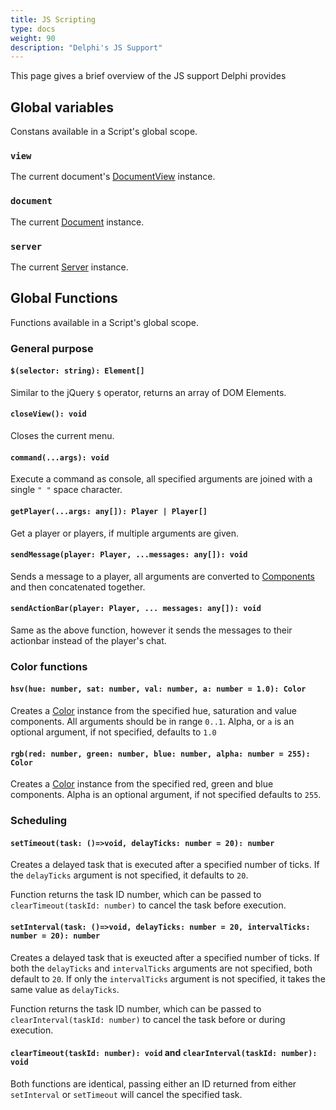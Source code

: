 ```yaml
---
title: JS Scripting
type: docs
weight: 90
description: "Delphi's JS Support"
---
```


This page gives a brief overview of the JS support Delphi provides

## Global variables
Constans available in a Script's global scope.

### `view`
The current document's [DocumentView](/menus/javadoc/0.4.3/com/juliewoolie/delphi/DocumentView.html) instance.

### `document`
The current [Document](/menus/javadoc/0.4.3/com/juliewoolie/dom/Document.html) instance.

### `server`
The current [Server](https://jd.papermc.io/paper/1.21.8/org/bukkit/Server.html) instance.

## Global Functions
Functions available in a Script's global scope.

### General purpose

#### `$(selector: string): Element[]`
Similar to the jQuery `$` operator, returns an array of DOM Elements.

#### `closeView(): void`
Closes the current menu.

#### `command(...args): void`
Execute a command as console, all specified arguments are joined with a single `" "` space character.

#### `getPlayer(...args: any[]): Player | Player[]`
Get a player or players, if multiple arguments are given.

#### `sendMessage(player: Player, ...messages: any[]): void`
Sends a message to a player, all arguments are converted to [Components]() 
and then concatenated together.

#### `sendActionBar(player: Player, ... messages: any[]): void`
Same as the above function, however it sends the messages to their 
actionbar instead of the player's chat.

### Color functions

#### `hsv(hue: number, sat: number, val: number, a: number = 1.0): Color`
Creates a [Color](/menus/javadoc/0.4.3/com/juliewoolie/dom/style/Color.html) instance 
from the specified hue, saturation and value components. All arguments should be in 
range `0..1`. Alpha, or `a` is an optional argument, if not specified, defaults to `1.0`

#### `rgb(red: number, green: number, blue: number, alpha: number = 255): Color`
Creates a [Color](/menus/javadoc/0.4.3/com/juliewoolie/dom/style/Color.html) instance 
from the specified red, green and blue components. Alpha is an optional argument, 
if not specified defaults to `255`.

### Scheduling

#### `setTimeout(task: ()=>void, delayTicks: number = 20): number`
Creates a delayed task that is executed after a specified number of ticks. If the `delayTicks` 
argument is not specified, it defaults to `20`.
  
Function returns the task ID number, which can be passed to `clearTimeout(taskId: number)` to 
cancel the task before execution.

#### `setInterval(task: ()=>void, delayTicks: number = 20, intervalTicks: number = 20): number`
Creates a delayed task that is exeucted after a specified number of ticks.
If both the `delayTicks` and `intervalTicks` arguments are not specified, both default to `20`.
If only the `intervalTicks` argument is not specified, it takes the same value as `delayTicks`.
  
Function returns the task ID number, which can be passed to `clearInterval(taskId: number)` to 
cancel the task before or during execution.

#### `clearTimeout(taskId: number): void` and `clearInterval(taskId: number): void`
Both functions are identical, passing either an ID returned from either `setInterval` or 
`setTimeout` will cancel the specified task.